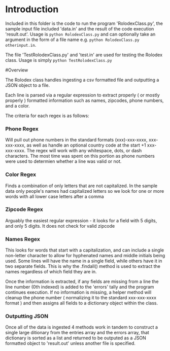 # Introduction

Included in this folder is the code to run the program 'RolodexClass.py', the sample input file included 'data.in' and the result of the code execution 'result.out'. Usage is `python RolodexClass.py` and can optionally take an argument in the form of a file name e.g. `python RolodexClass.py otherinput.in`.

The file 'TestRolodexClass.py' and 'test.in' are used for testing the Rolodex class. Usage is simply `python TestRolodexClass.py`

#Overview

The Rolodex class handles ingesting a csv formatted file and outputting a JSON object to a file.

Each line is parsed via a regular expression to extract properly ( or mostly properly ) formatted information such as names, zipcodes, phone numbers, and a color.

The criteria for each regex is as follows:

### Phone Regex
Will pull out phone numbers in the standard formats (xxx)-xxx-xxxx, xxx-xxx-xxxx, as well as handle an optional country code at the start +1 xxx-xxx-xxxx. The regex will work with any whitespace, dots, or dash characters. The most time was spent on this portion as phone numbers were used to determien whether a line was valid or not.

### Color Regex
Finds a combination of only letters that are not capitalized. In the sample data only people's names had capitalized letters so we look for one or more words with all lower case letters after a comma

### Zipcode Regex
Arguably the easiest regular expression - it looks for a field with 5 digits, and only 5 digits. It does not check for valid zipcode

### Names Regex
This looks for words that start with a capitalization, and can include a single non-letter character to allow for hyphenated names and middle initials being used. Some lines will have the name in a single field, while others have it in two separate fields. This is why the .findall() method is used to extract the names regardless of which field they are in.

Once the information is extracted, if any fields are missing from a line the line number (0th indexed) is added to the 'errors' tally and the program continues execution. If no information is missing, a helper method will cleanup the phone number ( normalizing it to the standard xxx-xxx-xxxx format ) and then assigns all fields to a dictionary object within the class.

### Outputting JSON
Once all of the data is ingested 4 methods work in tandem to construct a single large ditionary from the entries array and the errors array, that dictionary is sorted as a list and returned to be outputed as a JSON formatted object to 'result.out' unless another file is specified.